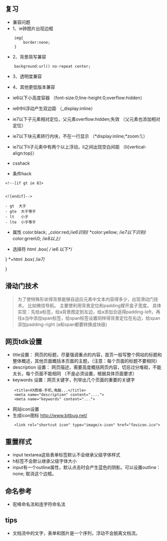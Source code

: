 ## 复习
- 兼容问题
- 1、ie钟图片出现边框
```
    img{
        border:none;
    }
```
- 2、背景简写兼容

```
    background:url() no-repeat center;

```
- 3、透明度兼容

- 4、其他更低版本兼容
- ie6以下小高度容器  （font-size:0;line-height:0;overflow:hidden）
- ie6中li浮动产生双边距 （_display:inline）
- ie7以下子元素相对定位，父元素overflow:hidden;失效  （父元素也添加相对定位）
- ie7以下块元素转行内块，不在一行显示  （*display:inline;*zoom:1;）
- ie7以下li子元素中有两个以上浮动，li之间出现空白间距  （li{vertical-align:top}）

- csshack
- 条件hack
```
<!--[if gt ie 8]>


<![endif]-->

- gt  大于
- gte  大于等于
- lt   小于
- lte  小于等于

```
- 属性
color:black;
_color:red;/*ie6识别*/
*color:yellow;  /*ie7以下识别*/
color:grren\0;  /*ie8以上*/

- 选择符
*html .box{  /* ie6 以下*/

}
*+html .box{  /*ie7*/

}


## 滑动门技术
> 为了使特殊形状得背景能够自适应元素中文本内容得多少，出现滑动门技术。 比如微信导航。
主要使利用背景定位和padding撑开盒子宽度。
> 具体实现：先给a标签，给a背景图定到左边，给a添加合适得padding-left，再往a当中添加span标签，给span标签设置同样得背景定位在右边，给span添加padding-right  (a和span都要转换成块级)



## 网页tdk设置
- title设置： 网页的标题，尽量强调重点的内容，首页一般写整个网站的标题和整体概述，其他页面概括本页面的主题，（注意：每个页面的标题不要相同）
- description 设置： 网页描述，需要高度概括网页内容，切忌过分堆砌，不能太长，每个页面不能相同 （不是必须设置，根据具体页面要求）
- keywords 设置：网页关键字，列举出几个页面的重要的关键字

```
    <title>XX商城-手机,电脑...</title>
    <meta name="description" content="....">
    <meta name="keywords" content="...">
```
- 网站icon设置
- 生成icon图标  http://www.bitbug.net/
```
    <link rel="shortcut icon" type="image/x-icon" href="favicon.ico">
```

## 重置样式
- input textarea这些表单标签默认不会继承父级字体样式
- h标签不会默认继承父级字体大小
- input有一个outline属性，默认点击时会产生蓝色的阴影。可以设置outline：none;  取消这个边框。

## 命名参考
- 驼峰命名法和连字符命名法


## tips
- 文档流中的文字，表单和图片是一个序列，浮动不会脱离文档流。
